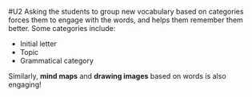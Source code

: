 #U2
Asking the students to group new vocabulary based on categories forces them to engage with the words, and helps them remember them better. Some categories include:
- Initial letter
- Topic
- Grammatical category

Similarly, **mind maps** and **drawing images** based on words is also engaging!